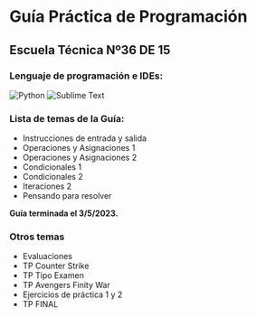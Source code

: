 # Guía Práctica de Programación
## Escuela Técnica Nº36 DE 15
### Lenguaje de programación e IDEs:

![Python](https://img.shields.io/badge/python-151515?style=for-the-badge&logo=python&logoColor=fff)
![Sublime Text](https://img.shields.io/badge/sublime_text-%23ffffff.svg?style=for-the-badge&logo=sublime-text&logoColor=000000)

### Lista de temas de la Guía:
- Instrucciones de entrada y salida
- Operaciones y Asignaciones 1
- Operaciones y Asignaciones 2
- Condicionales 1
- Condicionales 2
- Iteraciones 2
- Pensando para resolver

**Guía terminada el 3/5/2023.**

### Otros temas
- Evaluaciones
- TP Counter Strike
- TP Tipo Examen
- TP Avengers Finity War
- Ejercicios de práctica 1 y 2
- TP FINAL
